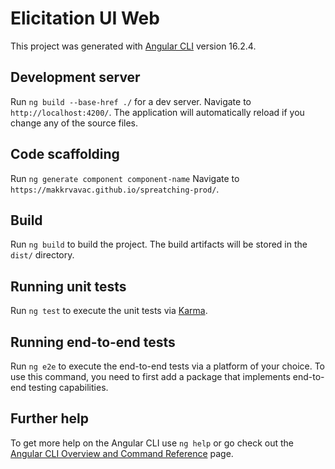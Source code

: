 # Elicitation UI Web

This project was generated with [Angular CLI](https://github.com/angular/angular-cli) version 16.2.4.

## Development server

Run `ng build --base-href ./` for a dev server. Navigate to `http://localhost:4200/`. The application will automatically reload if you change any of the source files.

## Code scaffolding

Run `ng generate component component-name` Navigate to `https://makkrvavac.github.io/spreatching-prod/`.

## Build

Run `ng build` to build the project. The build artifacts will be stored in the `dist/` directory.

## Running unit tests

Run `ng test` to execute the unit tests via [Karma](https://karma-runner.github.io).

## Running end-to-end tests

Run `ng e2e` to execute the end-to-end tests via a platform of your choice. To use this command, you need to first add a package that implements end-to-end testing capabilities.

## Further help

To get more help on the Angular CLI use `ng help` or go check out the [Angular CLI Overview and Command Reference](https://angular.io/cli) page.
